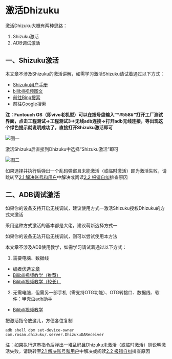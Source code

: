 # 激活Dhizuku

激活Dhizuku大概有两种思路：

1. Shizuku激活
2. ADB调试激活

## 一、Shizuku激活

本文章不涉及Shizuku的激活讲解，如需学习激活Shizuku请试着通过以下方式：

- [Shizuku用户手册](https://shizuku.rikka.app/zh-hans/guide/setup/)
- [bilibili视频图文](https://b23.tv/aUEo3cP)
- [前往Bing搜索](https://www.bing.com/search?q=%E6%80%8E%E6%A0%B7%E6%BF%80%E6%B4%BBShizuku)
- [前往Google搜索](https://www.google.com/search?q=%E5%A6%82%E4%BD%95%E6%BF%80%E6%B4%BBShizuku)

**注：Funtouch OS（即vivo老机型）可以在拨号盘输入“*#558#”打开工厂测试界面，点击工程测试→工程测试3→无线adb连接→打开adb无线连接，等出现这个绿色提示就说明成功了，直接打开Shizuku激活即可**

![图一](https://i0.hdslb.com/bfs/new_dyn/1f8958431ad15043b897050f47651850620655009.jpg@1053w_1560h_1c.webp)

激活Shizuku后直接到Dhizuku中选择“Shizuku激活”即可

![图二](https://i0.hdslb.com/bfs/new_dyn/3f6c1c4d06d62710e087fd5bb7eddce7620655009.jpg@1053w_2223h_1c.webp)

如果选择并执行后弹出一个乱码弹窗且未能激活（或临时激活）即为激活失败，请跳转至[2.1 解决账号和用户](https://github.com/qzgeek/Dhizuku/blob/main/2.1.账户.md)中解决或阅读[2.2 报错自纠](https://github.com/qzgeek/Dhizuku/blob/main/2.2.报错自纠.md)排查原因

## 二、ADB调试激活

如果你的设备支持开启无线调试，建议使用方式一激活Shizuku授权Dhizuku的方式来激活

采用这种方式激活的基本都是大佬，建议萌新选择方式一

如果你的设备无法开启无线调试，则可以尝试使用本方法

本文章不涉及ADB使用教学，如需学习请试着通过以下方式：

1. 需要电脑、数据线

- [编者优选文章](https://blog.csdn.net/weixin_40883833/article/details/131258378)
- [Bilibili视频教学（推荐）](https://www.bilibili.com/video/BV1hT421C7DR)
- [Bilibili视频教学（较长）](https://www.bilibili.com/video/BV1PM4y1V7nH)

2. 无需电脑，但需另一部手机（需支持OTG功能）、OTG转接口、数据线、软件：甲壳虫adb助手

- [Bilibili视频教学](https://www.bilibili.com/video/BV12f421S736)

把激活指令放这儿，方便各位复制

```
adb shell dpm set-device-owner com.rosan.dhizuku/.server.DhizukuDAReceiver
```

注：如果执行这串指令后弹出一堆乱码且Dhizuku未激活（或临时激活）则说明激活失败，请跳转至[2.1 解决账号和用户](https://github.com/qzgeek/Dhizuku/blob/main/2.1.账户.md)中解决或阅读[2.2 报错自纠](https://github.com/qzgeek/Dhizuku/blob/main/2.2.报错自纠.md)排查原因
